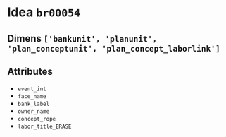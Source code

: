 # Idea `br00054`

## Dimens `['bankunit', 'planunit', 'plan_conceptunit', 'plan_concept_laborlink']`

## Attributes
- `event_int`
- `face_name`
- `bank_label`
- `owner_name`
- `concept_rope`
- `labor_title_ERASE`
